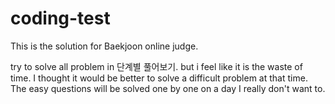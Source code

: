 # coding-test

This is the solution for Baekjoon online judge.

 try to solve all problem in 단계별 풀어보기. but i feel like it is the waste of time.
I thought it would be better to solve a difficult problem at that time.
The easy questions will be solved one by one on a day I really don't want to.

